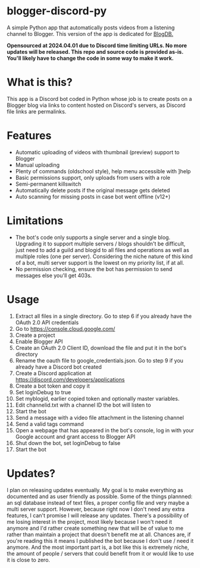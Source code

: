 # blogger-discord-py
A simple Python app that automatically posts videos from a listening channel to Blogger.
This version of the app is dedicated for [BlogDB.](https://github.com/Izofeu/blogdb)

**Opensourced at 2024.04.01 due to Discord time limiting URLs. No more updates will be released. This repo and source code is provided as-is. You'll likely have to change the code in some way to make it work.**

# What is this?
This app is a Discord bot coded in Python whose job is to create posts on a Blogger blog via links to content hosted on Discord's servers, as Discord file links are permalinks.

# Features
- Automatic uploading of videos with thumbnail (preview) support to Blogger
- Manual uploading
- Plenty of commands (oldschool style), help menu accessible with ]help
- Basic permissions support, only uploads from users with a role
- Semi-permanent killswitch
- Automatically delete posts if the original message gets deleted
- Auto scanning for missing posts in case bot went offline (v12+)

# Limitations
- The bot's code only supports a single server and a single blog. Upgrading it to support multiple servers / blogs shouldn't be difficult, just need to add a guild and blogid to all files and operations as well as multiple roles (one per server). Considering the niche nature of this kind of a bot, multi server support is the lowest on my priority list, if at all.
- No permission checking, ensure the bot has permission to send messages else you'll get 403s.

# Usage
1. Extract all files in a single directory. Go to step 6 if you already have the OAuth 2.0 API credentials
2. Go to https://console.cloud.google.com/
3. Create a project
4. Enable Blogger API
5. Create an OAuth 2.0 Client ID, download the file and put it in the bot's directory
6. Rename the oauth file to google_credentials.json. Go to step 9 if you already have a Discord bot created
7. Create a Discord application at https://discord.com/developers/applications
8. Create a bot token and copy it
9. Set loginDebug to true
10. Set myblogid, earlier copied token and optionally master variables.
11. Edit channelid.txt with a channel ID the bot will listen to
12. Start the bot
13. Send a message with a video file attachment in the listening channel
14. Send a valid tags command
15. Open a webpage that has appeared in the bot's console, log in with your Google account and grant access to Blogger API
16. Shut down the bot, set loginDebug to false
17. Start the bot

# Updates?
I plan on releasing updates eventually. My goal is to make everything as documented and as user friendly as possible. Some of the things plannned: an sql database instead of text files, a proper config file and very maybe a multi server support. However, because right now I don't need any extra features, I can't promise I will release any updates. There's a possibility of me losing interest in the project, most likely because I won't need it anymore and I'd rather create something new that will be of value to me rather than maintain a project that doesn't benefit me at all. Chances are, if you're reading this it means I published the bot because I don't use / need it anymore. And the most important part is, a bot like this is extremely niche, the amount of people / servers that could benefit from it or would like to use it is close to zero.
